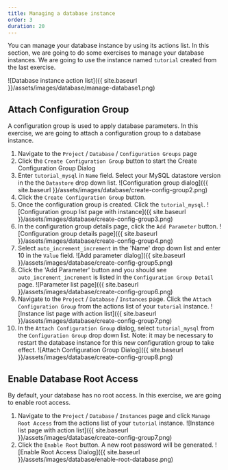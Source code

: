 ```yaml
---
title: Managing a database instance
order: 3
duration: 20
---
```


You can manage your database instance by using its actions list. In this section, we are going to do some exercises to manage your database instances.  We are going to use the instance named `tutorial` created from the last exercise.

![Database instance action list]({{ site.baseurl }}/assets/images/database/manage-database1.png)

## Attach Configuration Group

A configuration group is used to apply database parameters. In this exercise, we are going to attach a configuration group to a database instance.

1. Navigate to the `Project` / `Database` / `Configuration Groups` page
1. Click the `Create Configuration Group` button to start the Create Configuration Group Dialog
1. Enter `tutorial_mysql` in `Name` field. Select your MySQL datastore version in the the `Datastore` drop down list.
![Configuration group dialog]({{ site.baseurl }}/assets/images/database/create-config-group2.png)
1. Click the `Create Configuration Group` button.
1. Once the configuration group is created. Click the `tutorial_mysql`.
![Configuration group list page with instance]({{ site.baseurl }}/assets/images/database/create-config-group3.png) 
1. In the configuration group details page, click the `Add Parameter` button.
![Configuration group details page]({{ site.baseurl }}/assets/images/database/create-config-group4.png) 
1. Select `auto_increment_increment` in the 'Name' drop down list and enter 10 in the `Value` field.
![Add parameter dialog]({{ site.baseurl }}/assets/images/database/create-config-group5.png)
1. Click the 'Add Parameter' button and you should see `auto_increment_increment` is listed in the `Configuration Group Detail` page.
![Parameter list page]({{ site.baseurl }}/assets/images/database/create-config-group6.png)
1. Navigate to the `Project` / `Database` / `Instances` page. Click the `Attach Configuration Group` from the actions list of your `tutorial` instance.
![Instance list page with action list]({{ site.baseurl }}/assets/images/database/create-config-group7.png)
1. In the `Attach Configuration Group` dialog, select `tutorial_mysql` from the `Configuration Group` drop down list. Note: it may be necessary to restart the database instance for this new configuration group to take effect.
![Attach Configuration Group Dialog]({{ site.baseurl }}/assets/images/database/create-config-group8.png)

## Enable Database Root Access

By default, your database has no root access. In this exercise, we are going to enable root access.

1. Navigate to the `Project` / `Database` / `Instances` page and click `Manage Root Access` from the actions list of your `tutorial` instance.
![Instance list page with action list]({{ site.baseurl }}/assets/images/database/create-config-group7.png)
1. Click the `Enable Root` button. A new root password will be generated.
![Enable Root Access Dialog]({{ site.baseurl }}/assets/images/database/enable-root-database.png)
